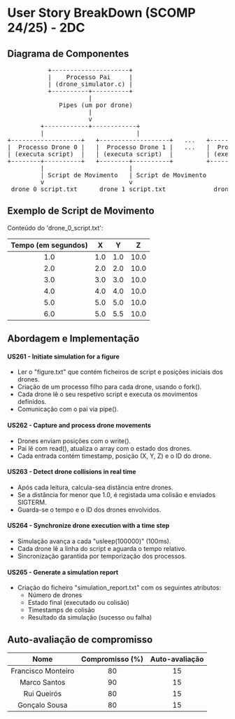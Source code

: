 # User Story BreakDown (SCOMP 24/25) - 2DC

## Diagrama de Componentes

<pre lang="markdown">
           +---------------------+
           |    Processo Pai     |
           | (drone_simulator.c) |
           +----------+----------+
                      |
              Pipes (um por drone)
                      |
                      v
         +------------+------------+
         |                         |
+-------------------+   +-------------------+   ...   +-------------------+
|  Processo Drone 0 |   |  Processo Drone 1 |   ...   |  Processo Drone N |
| (executa script)  |   | (executa script)  |         | (executa script)  |
+--------+----------+   +--------+----------+         +--------+----------+
         |                       |                             |
         | Script de Movimento   | Script de Movimento         | ...
         v                       v                             v
 drone_0_script.txt      drone_1_script.txt             drone_N_script.txt
</pre>

## Exemplo de Script de Movimento

Conteúdo do 'drone_0_script.txt':

| Tempo (em segundos) |  X  |  Y  |  Z   |
|:-------------------:|:---:|:---:|:----:|
|         1.0         | 1.0 | 1.0 | 10.0 |
|         2.0         | 2.0 | 2.0 | 10.0 |
|         3.0         | 3.0 | 3.0 | 10.0 | 
|         4.0         | 4.0 | 4.0 | 10.0 |
|         5.0         | 5.0 | 5.0 | 10.0 |
|         6.0         | 5.0 | 5.5 | 10.0 |


## Abordagem e Implementação

#### US261 - Initiate simulation for a figure

- Ler o "figure.txt" que contém ficheiros de script e posições iniciais dos drones. 
- Criação de um processo filho para cada drone, usando o fork().
- Cada drone lê o seu respetivo script e executa os movimentos definidos. 
- Comunicação com o pai via pipe().

#### US262 - Capture and process drone movements

- Drones enviam posições com o write().
- Pai lê com read(), atualiza o array com o estado dos drones. 
- Cada entrada contém timestamp, posição (X, Y, Z) e o ID do drone.


#### US263 - Detect drone collisions in real time

- Após cada leitura, calcula-sea distância entre drones. 
- Se a distância for menor que 1.0, é registada uma colisão e enviados SIGTERM.
- Guarda-se o tempo e o ID dos drones envolvidos. 


#### US264 - Synchronize drone execution with a time step

- Simulação avança a cada "usleep(100000)" (100ms). 
- Cada drone lê a linha do script e aguarda o tempo relativo. 
- Sincronização garantida por temporização dos processos.


#### US265 - Generate a simulation report

- Criação do ficheiro "simulation_report.txt" com os seguintes atributos:
    - Número de drones
    - Estado final (executado ou colisão)
    - Timestamps de colisão 
    - Resultado da simulação (sucesso ou falha)

    
## Auto-avaliação de compromisso

|        Nome        | Compromisso (%) | Auto-avaliação | 
|:------------------:|:---------------:|:--------------:|
| Francisco Monteiro |       80        |       15       | 
|    Marco Santos    |       90        |       15       | 
|    Rui Queirós     |       80        |       15       |  
|   Gonçalo Sousa    |       80        |       15       |
